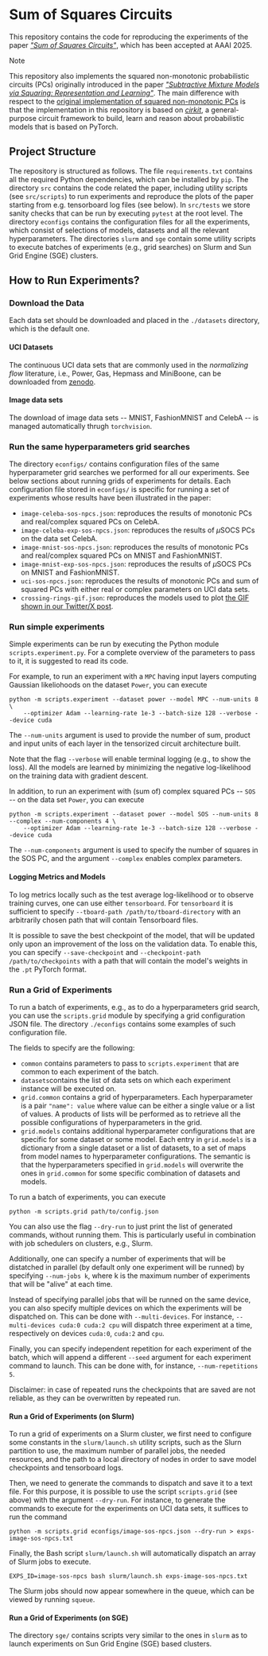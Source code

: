 # Sum of Squares Circuits

This repository contains the code for reproducing the experiments of the paper [_"Sum of Squares Circuits"_](),
which has been accepted at AAAI 2025.

> [!NOTE]
> This repository also implements the squared non-monotonic probabilistic circuits (PCs) originally introduced
> in the paper [_"Subtractive Mixture Models via Squaring: Representation and Learning"_](https://openreview.net/forum?id=xIHi5nxu9P).
> The main difference with respect to the [original implementation of squared non-monotonic PCs](https://github.com/april-tools/squared-npcs)
> is that the implementation in this repository is based on [_cirkit_](https://github.com/april-tools/cirkit),
> a general-purpose circuit framework to build, learn and reason about probabilistic models that is based on PyTorch.

## Project Structure

The repository is structured as follows.
The file ```requirements.txt``` contains all the required Python dependencies, which can be installed by ```pip```.
The directory ```src``` contains the code related the paper, including utility scripts (see ```src/scripts```)
to run experiments and reproduce the plots of the paper starting from e.g. tensorboard log files (see below).
In ```src/tests``` we store sanity checks that can be run by executing ```pytest``` at the root level.
The directory ```econfigs``` contains the configuration files for all the experiments, which consist of selections of
models, datasets and all the relevant hyperparameters.  The directories ```slurm``` and ```sge``` contain some utility scripts to execute
batches of experiments (e.g., grid  searches) on Slurm and Sun Grid Engine (SGE) clusters.

## How to Run Experiments?

### Download the Data

Each data set should be downloaded and placed in the ```./datasets``` directory,
which is the default one.

#### UCI Datasets

The continuous UCI data sets that are commonly used in the _normalizing flow_ literature, i.e.,
Power, Gas, Hepmass and MiniBoone, can be downloaded from [zenodo](https://zenodo.org/record/1161203#.Wmtf_XVl8eN).

#### Image data sets

The download of image data sets -- MNIST, FashionMNIST and CelebA -- is managed automatically thrugh ```torchvision```.

### Run the same hyperparameters grid searches

The directory ```econfigs/``` contains configuration files of the same hyperparameter grid searches we performed for all our experiments.
See below sections about running grids of experiments for details.
Each configuration file stored in ```econfigs/``` is specific for running a set of experiments
whose results have been illustrated in the paper:

- ```image-celeba-sos-npcs.json```: reproduces the results of monotonic PCs and real/complex squared PCs on CelebA.
- ```image-celeba-exp-sos-npcs.json```: reproduces the results of $\mu$SOCS PCs on the data set CelebA.
- ```image-mnist-sos-npcs.json```: reproduces the results of monotonic PCs and real/complex squared PCs on MNIST and FashionMNIST.
- ```image-mnist-exp-sos-npcs.json```: reproduces the results of $\mu$SOCS PCs on MNIST and FashionMNIST.
- ```uci-sos-npcs.json```: reproduces the results of monotonic PCs and sum of squared PCs with either real or complex parameters on UCI data sets.
- ```crossing-rings-gif.json```: reproduces the models used to plot [the GIF shown in our Twitter/X post](https://x.com/loreloc_/status/1843317092151439506).

### Run simple experiments

Simple experiments can be run by executing the Python module ```scripts.experiment.py```.
For a complete overview of the parameters to pass to it, it is suggested to read its code. 

For example, to run an experiment with a ```MPC``` having input layers computing Gaussian likeliohoods on the dataset ```Power```, you can execute
```shell
python -m scripts.experiment --dataset power --model MPC --num-units 8 \
    --optimizer Adam --learning-rate 1e-3 --batch-size 128 --verbose --device cuda
```
The ```--num-units``` argument is used to provide the number of sum, product and input units of each layer in the
tensorized circuit architecture built.

Note that the flag ```--verbose``` will enable terminal logging (e.g., to show the loss).
All the models are learned by minimizing the negative log-likelihood on the
training data with gradient descent.

In addition, to run an experiment with (sum of) complex squared PCs -- ```SOS``` --
on the data set ```Power```, you can execute
```shell
python -m scripts.experiment --dataset power --model SOS --num-units 8 --complex --num-components 4 \
    --optimizer Adam --learning-rate 1e-3 --batch-size 128 --verbose --device cuda
```
The ```--num-components``` argument is used to specify the number of squares in the SOS PC,
and the argument ```--complex``` enables complex parameters.

#### Logging Metrics and Models

To log metrics locally such as the test average log-likelihood or to observe training curves,
one can use either ```tensorboard```.
For ```tensorboard``` it is sufficient to specify
```--tboard-path /path/to/tboard-directory```
with an arbitrarily chosen path that will contain Tensorboard files.

It is possible to save the best checkpoint of the model, that will be updated only upon
an improvement of the loss on the validation data.
To enable this, you can specify
```--save-checkpoint``` and ```--checkpoint-path /path/to/checkpoints```
with a path that will contain the model's weights in the ```.pt``` PyTorch format.

### Run a Grid of Experiments

To run a batch of experiments, e.g., as to do a hyperparameters grid search,
you can use the ```scripts.grid``` module by specifying a grid configuration JSON file.
The directory ```./econfigs``` contains some examples of such configuration file.

The fields to specify are the following:

- ```common``` contains parameters to pass to ```scripts.experiment```
  that are common to each experiment of the batch. 
- ```datasets```contains the list of data sets on which each experiment instance will be executed on.
- ```grid.common``` contains a grid of hyperparameters.
  Each hyperparameter is a pair ```"name": value``` where value can be either a single value or a list of values.
  A products of lists will be performed as to retrieve all the possible configurations of hyperparameters in the grid.
- ```grid.models``` contains additional hyperparameter configurations that are specific for some
  dataset or some model. Each entry in ```grid.models``` is a dictionary from a single dataset or a list of datasets,
  to a set of maps from model names to hyperparameter configurations. The semantic is that the hyperparameters specified
  in ```grid.models``` will overwrite the ones in ```grid.common``` for some specific combination of datasets and models.

To run a batch of experiments, you can execute
```shell
python -m scripts.grid path/to/config.json
```
You can also use the flag ```--dry-run``` to just print the list of generated commands, without running them.
This is particularly useful in combination with job schedulers on clusters, e.g., Slurm.

Additionally, one can specify a number of experiments that will be distatched in parallel
(by default only one experiment will be runned) by specifying ```--num-jobs k```, where k is the maximum number
of experiments that will be "alive" at each time.

Instead of specifying parallel jobs that will be runned on the same device,
you can also specify multiple devices on which the experiments will be dispatched on.
This can be done with ```--multi-devices```.
For instance, ```--multi-devices cuda:0 cuda:2 cpu``` will dispatch three experiment at a time,
respectively on devices ```cuda:0```, ```cuda:2``` and ```cpu```.

Finally, you can specify independent repetition for each experiment of the batch,
which will append a different ```--seed``` argument for each experiment command to launch.
This can be done with, for instance, ```--num-repetitions 5```.

Disclaimer: in case of repeated runs the checkpoints that are saved are not reliable,
as they can be overwritten by repeated run.

#### Run a Grid of Experiments (on Slurm)

To run a grid of experiments on a Slurm cluster, we first need to configure some constants in the ```slurm/launch.sh```
utility scripts, such as the Slurn partition to use, the maximum number of parallel jobs, the needed resources,
and the path to a local directory of nodes in order to save model checkpoints and tensorboard logs.

Then, we need to generate the commands to dispatch and save it to a text file.
For this purpose, it is possible to use the script ```scripts.grid``` (see above) with the argument ```--dry-run```.
For instance, to generate the commands to execute for the experiments on UCI data sets, it suffices to run the command
```shell
python -m scripts.grid econfigs/image-sos-npcs.json --dry-run > exps-image-sos-npcs.txt
```
Finally, the Bash script ```slurm/launch.sh``` will automatically dispatch an array of Slurm jobs to execute.
```shell
EXPS_ID=image-sos-npcs bash slurm/launch.sh exps-image-sos-npcs.txt
```
The Slurm jobs should now appear somewhere in the queue, which can be viewed by running ```squeue```.

#### Run a Grid of Experiments (on SGE)

The directory ```sge/``` contains scripts very similar to the ones in ```slurm``` as to launch experiments
on Sun Grid Engine (SGE) based clusters.

